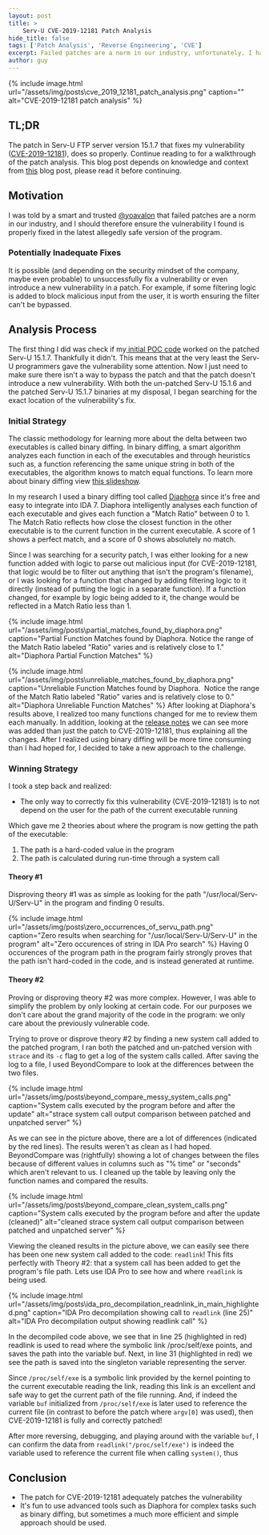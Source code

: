```yaml
---
layout: post
title: >
    Serv-U CVE-2019-12181 Patch Analysis
hide_title: false
tags: ['Patch Analysis', 'Reverse Engineering', 'CVE']
excerpt: Failed patches are a norm in our industry, unfortunately. I had to examine the patch for my CVE-2019-12181 vulnerability to see if it was secure.
author: guy
---
```


{% include image.html url="/assets/img/posts\cve_2019_12181_patch_analysis.png" caption="" alt="CVE-2019-12181 patch analysis" %}
## TL;DR
The patch in Serv\-U FTP server version 15.1.7 that fixes my vulnerability ([CVE\-2019\-12181](https://nvd.nist.gov/vuln/detail/CVE-2019-12181)), does so properly. Continue reading to for a walkthrough of the patch analysis.
This blog post depends on knowledge and context from [this](https://blog.vastart.dev/2019/06/cve-2019-12181-serv-u-exploit-writeup.html) blog post, please read it before continuing.
## Motivation
I was told by a smart and trusted [@yoavalon](https://twitter.com/yoavalon) that failed patches are a norm in our industry, and I should therefore ensure the vulnerability I found is properly fixed in the latest allegedly safe version of the program.
### Potentially Inadequate Fixes
It is possible (and depending on the security mindset of the company, maybe even probable) to unsuccessfully fix a vulnerability or even introduce a new vulnerability in a patch. For example, if some filtering logic is added to block malicious input from the user, it is worth ensuring the filter can't be bypassed.
## Analysis Process
The first thing I did was check if my[ initial POC code](https://www.exploit-db.com/exploits/47009) worked on the patched Serv\-U 15.1.7. Thankfully it didn't. This means that at the very least the Serv\-U programmers gave the vulnerability some attention. Now I just need to make sure there isn't a way to bypass the patch and that the patch doesn't introduce a new vulnerability.
With both the un\-patched Serv\-U 15.1.6 and the patched Serv\-U 15.1.7 binaries at my disposal, I began searching for the exact location of the vulnerability's fix.
### Initial Strategy
The classic methodology for learning more about the delta between two executables is called binary diffing. In binary diffing, a smart algorithm analyzes each function in each of the executables and through heuristics such as, a function referencing the same unique string in both of the executables, the algorithm knows to match equal functions. To learn more about binary diffing view [this slideshow](https://www.rsaconference.com/writable/presentations/file_upload/ht-t10-bruh_-do-you-even-diff-diffing-microsoft-patches-to-find-vulnerabilities.pdf).

In my research I used a binary diffing tool called [Diaphora](http://diaphora.re/) since it's free and easy to integrate into IDA 7. Diaphora intelligently analyses each function of each executable and gives each function a "Match Ratio" between 0 to 1. The Match Ratio reflects how close the closest function in the other executable is to the current function in the current executable. A score of 1 shows a perfect match, and a score of 0 shows absolutely no match. 

Since I was searching for a security patch, I was either looking for a new function added with logic to parse out malicious input (for CVE\-2019\-12181, that logic would be to filter out anything that isn't the program's filename), or I was looking for a function that changed by adding filtering logic to it directly (instead of putting the logic in a separate function). If a function changed, for example by logic being added to it, the change would be reflected in a Match Ratio less than 1.

{% include image.html url="/assets/img/posts\partial_matches_found_by_diaphora.png" caption="Partial Function Matches found by Diaphora. Notice the range of the Match Ratio labeled &quot;Ratio&quot; varies and is relatively close to 1." alt="Diaphora Partial Function Matches" %}

{% include image.html url="/assets/img/posts\unreliable_matches_found_by_diaphora.png" caption="Unreliable Function Matches found by Diaphora.  Notice the range of the Match Ratio labeled &quot;Ratio&quot; varies and is relatively close to 0." alt="Diaphora Unreliable Function Matches" %}
After looking at Diaphora's results above, I realized too many functions changed for me to review them each manually. In addition, looking at the [release notes](https://documentation.solarwinds.com/en/success_center/servu/Content/Release_Notes/Servu_15-1-7_release_notes.htm) we can see more was added than just the patch to CVE\-2019\-12181, thus explaining all the changes. After I realized using binary diffing will be more time consuming than I had hoped for, I decided to take a new approach to the challenge.
### Winning Strategy
I took a step back and realized:
* The only way to correctly fix this vulnerability (CVE\-2019\-12181) is to not depend on the user for the path of the current executable running

Which gave me 2 theories about where the program is now getting the path of the executable:
1. The path is a hard\-coded value in the program
2. The path is calculated during run\-time through a system call

#### Theory \#1 
Disproving theory \#1 was as simple as looking for the path "/usr/local/Serv\-U/Serv\-U" in the program and finding 0 results.

{% include image.html url="/assets/img/posts\zero_occurrences_of_servu_path.png" caption="Zero results when searching for &quot;/usr/local/Serv\-U/Serv\-U&quot; in the program" alt="Zero occurences of string in IDA Pro search" %}
Having 0 occurences of the program path in the program fairly strongly proves that the path isn't hard\-coded in the code, and is instead generated at runtime.
#### Theory \#2 
Proving or disproving theory \#2 was more complex. However, I was able to simplify the problem by only looking at certain code. For our purposes we don't care about the grand majority of the code in the program: we only care about the previously vulnerable code.

Trying to prove or disprove theory \#2 by finding a new system call added to the patched program, I ran both the patched and un\-patched version with `strace` and its `-c` flag to get a log of the system calls called. After saving the log to a file, I used BeyondCompare to look at the differences between the two files.

{% include image.html url="/assets/img/posts\beyond_compare_messy_system_calls.png" caption="System calls executed by the program before and after the update" alt="strace system call output comparison between patched and unpatched server" %}

As we can see in the picture above, there are a lot of differences (indicated by the red lines). The results weren't as clean as I had hoped. BeyondCompare was (rightfully) showing a lot of changes between the files because of different values in columns such as "% time" or "seconds" which aren't relevant to us. I cleaned up the table by leaving only the function names and compared the results.

{% include image.html url="/assets/img/posts\beyond_compare_clean_system_calls.png" caption="System calls executed by the program before and after the update (cleaned)" alt="cleaned strace system call output comparison between patched and unpatched server" %}

Viewing the cleaned results in the picture above, we can easily see there has been one new system call added to the code: `readlink`! This fits perfectly with Theory \#2: that a system call has been added to get the program's file path. Lets use IDA Pro to see how and where `readlink` is being used.

{% include image.html url="/assets/img/posts\ida_pro_decompilation_readnlink_in_main_highlighted.png" caption="IDA Pro decompilation showing call to `readlink` (line 25)" alt="IDA Pro decompilation output showing readlink call" %}

In the decompiled code above, we see that in line 25 (highlighted in red) readlink is used to read where the symbolic link /proc/self/exe points, and saves the path into the variable buf. Next, in line 31 (highlighted in red) we see the path is saved into the singleton variable representing the server. 

Since `/proc/self/exe` is a symbolic link provided by the kernel pointing to the current executable reading the link, reading this link is an excellent and safe way to get the current path of the file running. And, if indeed the variable `buf` initialized from `/proc/self/exe` is later used to reference the current file (in contrast to before the patch where `argv[0]` was used), then CVE\-2019\-12181 is fully and correctly patched\! 

After more reversing, debugging, and playing around with the variable `buf`, I can confirm the data from `readlink("/proc/self/exe")` is indeed the variable used to reference the current file when calling `system()`, thus 
## Conclusion
* The patch for CVE\-2019\-12181 adequately patches the vulnerability
* It's fun to use advanced tools such as Diaphora for complex tasks such  as binary diffing, but sometimes a much more efficient and simple  approach should be used.

